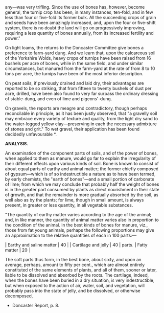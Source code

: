 any—was very trifling. Since the use of bones has, however, become general, the turnip crop has been, in many instances, ten-fold, and in few less than four or five-fold its former bulk. All the succeeding crops of grain and seeds have been amazingly increased, and, upon the four or five-shift system, there is no doubt the land will go on progressively improving, requiring a less quantity of bones annually, from its increased fertility and power."

On light loams, the returns to the Doncaster Committee give bones a preference to farm-yard dung. And we learn that, upon the calcareous soil of the Yorkshire Wolds, heavy crops of turnips have been raised from 16 bushels per acre of bones, while in the same field, and under similar circumstances, but manured from the farm-yard at the rate of from 8 to 10 tons per acre, the turnips have been of the most inferior description.

On peat soils, if previously drained and laid dry, their advantages are reported to be so striking, that from fifteen to twenty bushels of dust per acre, drilled, have been also found to very far surpass the ordinary dressing of stable-dung, and even of lime and pigeons'-dung.

On gravels, the reports are meagre and contradictory, though perhaps reconcilable in principle, as it has been justly observed, that "a gravelly soil may embrace every variety of texture and quality, from the light dry sand to the water-logged yellow clay—preserving in each the necessary admixture of stones and grit." To wet gravel, their application has been found decidedly unfavourable *.

**ANALYSIS.**

An examination of the component parts of soils, and of the power of bones, when applied to them as manure, would go far to explain the irregularity of their different effects upon various kinds of soil. Bone is known to consist of about equal parts of earthy and animal matter; the former chiefly composed of gypsum—which is of so indestructible a nature as to have been termed, by early chemists, the "earth of bones"—and a small portion of carbonate of lime; from which we may conclude that probably half the weight of bones is in the greater part consumed by plants as direct nourishment in their state of growth, and that the remainder is more gradually absorbed by the soil, as well also as by the plants; for lime, though in small amount, is always present, in greater or less quantity, in all vegetable substances.

"The quantity of earthy matter varies according to the age of the animal; and, in like manner, the quantity of animal matter varies also in proportion to the condition of the animal. In the best kinds of bones for manure, viz., those from fat young animals, perhaps the following proportions may give an approximation to the relative quantities of each in 100 parts:—

| Earthy and saline matter | 40 |
| Cartilage and jelly       | 40 | parts.
| Fatty matter              | 20 |

The soft parts thus form, in the best bone, about sixty, and upon an average, perhaps, amount to fifty per cent., which are almost entirely constituted of the same elements of plants, and all of them, sooner or later, liable to be dissolved and absorbed by the roots. The cartilage, indeed, when the bones have been buried in a dry situation, is very indestructible; but when exposed to the action of air, water, soil, and vegetation, will probably pass into the state of jelly, and be dissolved, or otherwise decomposed,

* Doncaster Report, p. 8.